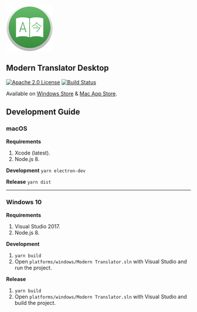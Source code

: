 <img src="build-resources/icon.png" height="128" width="128" alt="Modern Translator" />

## Modern Translator Desktop
[![Apache 2.0 License](https://img.shields.io/badge/License-Apache%202.0-blue.svg)](https://github.com/modern-translator/desktop/blob/master/LICENSE)
[![Build Status](https://travis-ci.org/modern-translator/modern-translator.svg?branch=master)](https://travis-ci.org/modern-translator/modern-translator)

Available on [Windows Store](https://www.microsoft.com/store/apps/9wzdncrcsg9k?cid=github) & [Mac App Store](https://itunes.apple.com/us/app/modern-translator/id1176624652).


## Development Guide
### macOS
**Requirements**
1. Xcode (latest).
2. Node.js 8.

**Development**
`yarn electron-dev`

**Release**
`yarn dist`

---

### Windows 10
**Requirements**
1. Visual Studio 2017.
2. Node.js 8.

**Development**
1. `yarn build`
2. Open `platforms/windows/Modern Translator.sln` with Visual Studio and run the project.

**Release**
1. `yarn build`
2. Open `platforms/windows/Modern Translator.sln` with Visual Studio and build the project.
